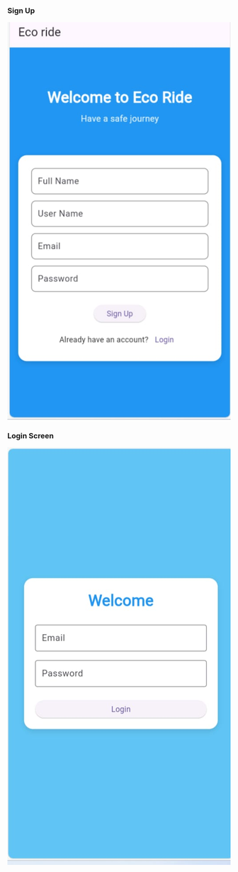 ### Sign Up
![image alt](https://github.com/bharathpagilla/flutter-ecoride/blob/f4a710130fee3ecc03aa0483fdee7c4867b283c5/git%20images/signup.jpg)
### Login Screen
![image alt](https://github.com/bharathpagilla/flutter-ecoride/blob/664e86652e9817ade71ccb1b971153e0171ecda4/git%20images/login.jpg)
